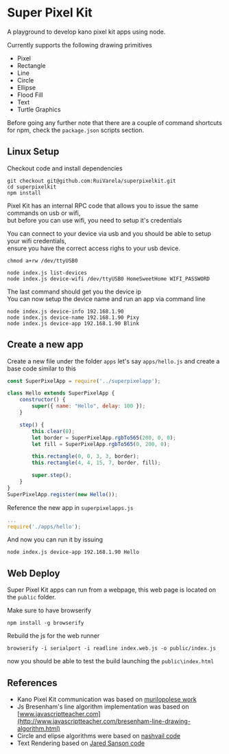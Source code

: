 # Super Pixel Kit
A playground to develop kano pixel kit apps using node.

Currently supports the following drawing primitives
- Pixel
- Rectangle 
- Line
- Circle
- Ellipse
- Flood Fill
- Text
- Turtle Graphics

Before going any further note that there are a couple of command shortcuts for npm, check the `package.json` scripts section.

## Linux Setup
Checkout code and install dependencies

```
git checkout git@github.com:RuiVarela/superpixelkit.git
cd superpixelkit
npm install
```
Pixel Kit has an internal RPC code that allows you to issue the same commands on usb or wifi,   
but before you can use wifi, you need to setup it's credentials

You can connect to your device via usb and you should be able to setup your wifi credentials,  
ensure you have the correct access righs to your usb device.
```
chmod a+rw /dev/ttyUSB0 

node index.js list-devices
node index.js device-wifi /dev/ttyUSB0 HomeSweetHome WIFI_PASSWORD
```
The last command should get you the device ip   
You can now setup the device name and run an app via command line

```
node index.js device-info 192.168.1.90
node index.js device-name 192.168.1.90 Pixy
node index.js device-app 192.168.1.90 Blink
```

## Create a new app
Create a new file under the folder `apps` let's say `apps/hello.js` and create a base code similar to this

```javascript
const SuperPixelApp = require('../superpixelapp');

class Hello extends SuperPixelApp {
    constructor() {
        super({ name: "Hello", delay: 100 });
    }

    step() {
        this.clear(0);
        let border = SuperPixelApp.rgbTo565(200, 0, 0);
        let fill = SuperPixelApp.rgbTo565(0, 200, 0);

        this.rectangle(0, 0, 3, 3, border);
        this.rectangle(4, 4, 15, 7, border, fill);

        super.step();
    }
}
SuperPixelApp.register(new Hello());
```
Reference the new app in `superpixelapps.js`
```javascript
...
require('./apps/hello');
```
And now you can run it by issuing 
```
node index.js device-app 192.168.1.90 Hello
```

## Web Deploy
Super Pixel Kit apps can run from a webpage, this web page is located on the `public` folder.  

Make sure to have browserify
```
npm install -g browserify
```

Rebuild the js for the web runner
```
browserify -i serialport -i readline index.web.js -o public/index.js
```
now you should be able to test the build launching the `public\index.html`

## References
- Kano Pixel Kit communication was based on [murilopolese work](https://github.com/murilopolese/kano-kits/tree/nodejs)
- Js Bresenham's line algorithm implementation was based on [www.javascriptteacher.com](http://www.javascriptteacher.com/bresenham-line-drawing-algorithm.html)
- Circle and elipse algorithms were based on [nashvail code](https://github.com/nashvail/CG-DrawingAlgorithms)
- Text Rendering based on [Jared Sanson code](https://jared.geek.nz/2014/jan/custom-fonts-for-microcontrollers)
